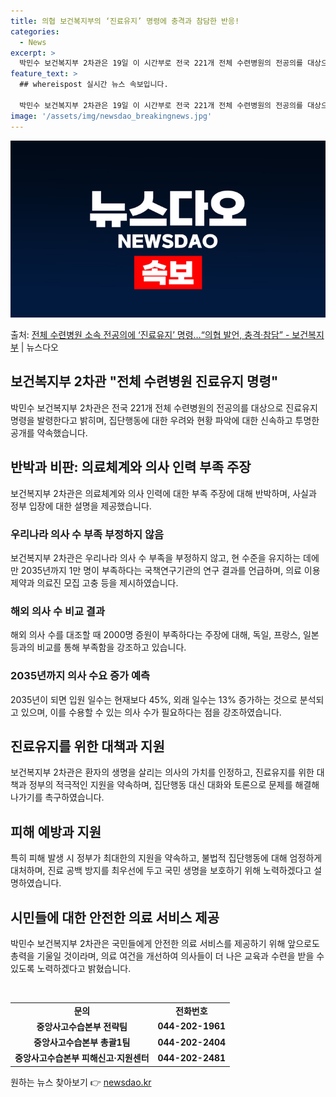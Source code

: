 ```yaml
---
title: 의협 보건복지부의 ‘진료유지’ 명령에 충격과 참담한 반응!
categories:
  - News
excerpt: >
  박민수 보건복지부 2차관은 19일 이 시간부로 전국 221개 전체 수련병원의 전공의를 대상으로 진료유지명령을…
feature_text: >
  ## whereispost 실시간 뉴스 속보입니다.

  박민수 보건복지부 2차관은 19일 이 시간부로 전국 221개 전체 수련병원의 전공의를 대상으로 진료유지명령을…
image: '/assets/img/newsdao_breakingnews.jpg'
---
```


![뉴스다오 속보](/assets/img/newsdao_breakingnews.jpg)

<p>출처: <a href="https://newsdao.kr/3169" rel="dofollow">전체 수련병원 소속 전공의에 ‘진료유지’ 명령…“의협 발언, 충격·참담” - 보건복지부</a> | 뉴스다오</p>

<h2 data-ke-size="size26">보건복지부 2차관 "전체 수련병원 진료유지 명령"</h2>
<p data-ke-size="size16">박민수 보건복지부 2차관은 전국 221개 전체 수련병원의 전공의를 대상으로 진료유지명령을 발령한다고 밝히며, 집단행동에 대한 우려와 현황 파악에 대한 신속하고 투명한 공개를 약속했습니다.</p>

<h2 data-ke-size="size26">반박과 비판: 의료체계와 의사 인력 부족 주장</h2>
<p data-ke-size="size16">보건복지부 2차관은 의료체계와 의사 인력에 대한 부족 주장에 대해 반박하며, 사실과 정부 입장에 대한 설명을 제공했습니다.</p>

<h3>우리나라 의사 수 부족 부정하지 않음</h3>
<p data-ke-size="size16">보건복지부 2차관은 우리나라 의사 수 부족을 부정하지 않고, 현 수준을 유지하는 데에만 2035년까지 1만 명이 부족하다는 국책연구기관의 연구 결과를 언급하며, 의료 이용 제약과 의료진 모집 고충 등을 제시하였습니다.</p>

<h3>해외 의사 수 비교 결과</h3>
<p data-ke-size="size16">해외 의사 수를 대조할 때 2000명 증원이 부족하다는 주장에 대해, 독일, 프랑스, 일본 등과의 비교를 통해 부족함을 강조하고 있습니다.</p>

<h3>2035년까지 의사 수요 증가 예측</h3>
<p data-ke-size="size16">2035년이 되면 입원 일수는 현재보다 45%, 외래 일수는 13% 증가하는 것으로 분석되고 있으며, 이를 수용할 수 있는 의사 수가 필요하다는 점을 강조하였습니다.</p>

<h2 data-ke-size="size26">진료유지를 위한 대책과 지원</h2>
<p data-ke-size="size16">보건복지부 2차관은 환자의 생명을 살리는 의사의 가치를 인정하고, 진료유지를 위한 대책과 정부의 적극적인 지원을 약속하며, 집단행동 대신 대화와 토론으로 문제를 해결해 나가기를 촉구하였습니다.</p>

<h2 data-ke-size="size26">피해 예방과 지원</h2>
<p data-ke-size="size16">특히 피해 발생 시 정부가 최대한의 지원을 약속하고, 불법적 집단행동에 대해 엄정하게 대처하며, 진료 공백 방지를 최우선에 두고 국민 생명을 보호하기 위해 노력하겠다고 설명하였습니다.</p>

<h2 data-ke-size="size26">시민들에 대한 안전한 의료 서비스 제공</h2>
<p data-ke-size="size16">박민수 보건복지부 2차관은 국민들에게 안전한 의료 서비스를 제공하기 위해 앞으로도 총력을 기울일 것이라며, 의료 여건을 개선하여 의사들이 더 나은 교육과 수련을 받을 수 있도록 노력하겠다고 밝혔습니다.</p>

<p data-ke-size="size16">&nbsp;</p>

<table>
	<tbody>
		<tr>
			<td style="text-align: center; height: 17px;"><b>문의</b></td>
			<td style="text-align: center; height: 17px;"><b>전화번호</b></td>
		</tr>
		<tr>
			<td style="text-align: center; height: 17px;"><b>중앙사고수습본부 전략팀</b></td>
			<td style="text-align: center; height: 17px;"><b>044-202-1961</b></td>
		</tr>
		<tr>
			<td style="text-align: center; height: 17px;"><b>중앙사고수습본부 총괄1팀</b></td>
			<td style="text-align: center; height: 17px;"><b>044-202-2404</b></td>
		</tr>
		<tr>
			<td style="text-align: center; height: 17px;"><b>중앙사고수습본부 피해신고·지원센터</b></td>
			<td style="text-align: center; height: 17px;"><b>044-202-2481</b></td>
		</tr>
	</tbody>
</table>
 

원하는 뉴스 찾아보기 👉 <a href="https://newsdao.kr" rel="dofollow">newsdao.kr</a>



